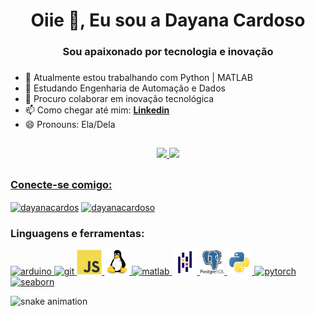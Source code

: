 <h1 align="center">Oiie 👋, Eu sou a Dayana Cardoso</h1>
<h3 align="center">Sou apaixonado por tecnologia e inovação</h3>

### 

- 🔭 Atualmente estou trabalhando com Python | MATLAB 
- 🌱 Estudando Engenharia de Automação e Dados
- 🧭 Procuro colaborar em inovação tecnológica
- 📫 Como chegar até mim: <a href="https://www.linkedin.com/in/dayanacardos">**Linkedin**</a> 
- 😄 Pronouns: Ela/Dela
##

<div align="center">
  <a href="https://github.com/daycardoso">
  <img height="150em" src="https://github-readme-stats.vercel.app/api?username=daycardoso&show_icons=true&theme=dracula&include_all_commits=true&count_private=true"/> <img height="150em" src="https://github-readme-stats.vercel.app/api/top-langs/?username=daycardoso&layout=compact&langs_count=7&theme=dracula"/>
</div>

 ##
<h3 align="left">Conecte-se comigo:</h3>
<p align="left">
<a href="https://linkedin.com/in/dayanacardos" target="blank"><img align="center" src="https://raw.githubusercontent.com/rahuldkjain/github-profile-readme-generator/master/src/images/icons/Social/linked-in-alt.svg" alt="dayanacardos" height="30" width="40" /></a>
<a href="https://kaggle.com/dayanacardoso" target="blank"><img align="center" src="https://raw.githubusercontent.com/rahuldkjain/github-profile-readme-generator/master/src/images/icons/Social/kaggle.svg" alt="dayanacardoso" height="30" width="40" /></a>
</p>

<h3 align="left">Linguagens e ferramentas:</h3>
<p align="left"> <a href="https://www.arduino.cc/" target="_blank" rel="noreferrer"> <img src="https://cdn.worldvectorlogo.com/logos/arduino-1.svg" alt="arduino" width="40" height="40"/> </a> <a href="https://git-scm.com/" target="_blank" rel="noreferrer"> <img src="https://www.vectorlogo.zone/logos/git-scm/git-scm-icon.svg" alt="git" width="40" height="40"/> </a> <a href="https://developer.mozilla.org/en-US/docs/Web/JavaScript" target="_blank" rel="noreferrer"> <img src="https://raw.githubusercontent.com/devicons/devicon/master/icons/javascript/javascript-original.svg" alt="javascript" width="40" height="40"/> </a> <a href="https://www.linux.org/" target="_blank" rel="noreferrer"> <img src="https://raw.githubusercontent.com/devicons/devicon/master/icons/linux/linux-original.svg" alt="linux" width="40" height="40"/> </a> <a href="https://www.mathworks.com/" target="_blank" rel="noreferrer"> <img src="https://upload.wikimedia.org/wikipedia/commons/2/21/Matlab_Logo.png" alt="matlab" width="40" height="40"/> </a> <a href="https://pandas.pydata.org/" target="_blank" rel="noreferrer"> <img src="https://raw.githubusercontent.com/devicons/devicon/2ae2a900d2f041da66e950e4d48052658d850630/icons/pandas/pandas-original.svg" alt="pandas" width="40" height="40"/> </a> <a href="https://www.postgresql.org" target="_blank" rel="noreferrer"> <img src="https://raw.githubusercontent.com/devicons/devicon/master/icons/postgresql/postgresql-original-wordmark.svg" alt="postgresql" width="40" height="40"/> </a> <a href="https://www.python.org" target="_blank" rel="noreferrer"> <img src="https://raw.githubusercontent.com/devicons/devicon/master/icons/python/python-original.svg" alt="python" width="40" height="40"/> </a> <a href="https://pytorch.org/" target="_blank" rel="noreferrer"> <img src="https://www.vectorlogo.zone/logos/pytorch/pytorch-icon.svg" alt="pytorch" width="40" height="40"/> </a> <a href="https://seaborn.pydata.org/" target="_blank" rel="noreferrer"> <img src="https://seaborn.pydata.org/_images/logo-mark-lightbg.svg" alt="seaborn" width="40" height="40"/> </a> </p>

  
  ![snake animation](https://github.com/Thxssio/github-contribution-grid-snake.svg/blob/main/github-contribution-grid-snake.svg)
</div>




